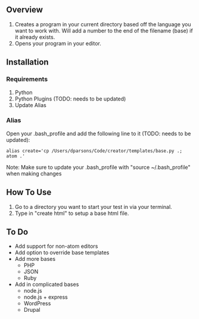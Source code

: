 ## Overview
1. Creates a program in your current directory based off the language you want to work with. Will add a number to the end of the filename (base) if it already exists.
2. Opens your program in your editor.

## Installation

### Requirements
1. Python
2. Python Plugins (TODO: needs to be updated)
3. Update Alias

### Alias
Open your .bash_profile and add the following line to it (TODO: needs to be updated):
```
alias create='cp /Users/dparsons/Code/creator/templates/base.py .; atom .'
```

Note: Make sure to update your .bash_profile with "source ~/.bash_profile" when making changes

## How To Use
1. Go to a directory you want to start your test in via your terminal.
2. Type in "create html" to setup a base html file.

## To Do
* Add support for non-atom editors
* Add option to override base templates
* Add more bases
  * PHP
  * JSON
  * Ruby
* Add in complicated bases
  * node.js
  * node.js + express
  * WordPress
  * Drupal
